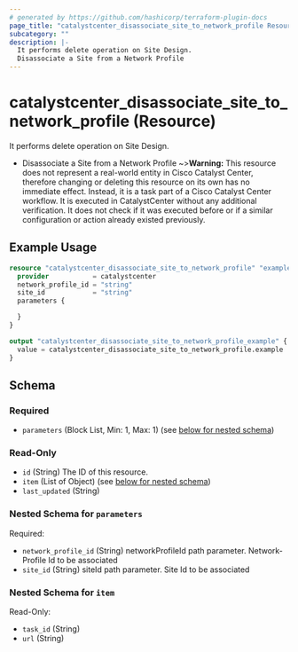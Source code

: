 ```yaml
---
# generated by https://github.com/hashicorp/terraform-plugin-docs
page_title: "catalystcenter_disassociate_site_to_network_profile Resource - terraform-provider-catalystcenter"
subcategory: ""
description: |-
  It performs delete operation on Site Design.
  Disassociate a Site from a Network Profile
---
```


# catalystcenter_disassociate_site_to_network_profile (Resource)

It performs delete operation on Site Design.

- Disassociate a Site from a Network Profile
~>**Warning:**
This resource does not represent a real-world entity in Cisco Catalyst Center, therefore changing or deleting this resource on its own has no immediate effect.
Instead, it is a task part of a Cisco Catalyst Center workflow. It is executed in CatalystCenter without any additional verification. It does not check if it was executed before or if a similar configuration or action already existed previously.

## Example Usage

```terraform
resource "catalystcenter_disassociate_site_to_network_profile" "example" {
  provider           = catalystcenter
  network_profile_id = "string"
  site_id            = "string"
  parameters {

  }
}

output "catalystcenter_disassociate_site_to_network_profile_example" {
  value = catalystcenter_disassociate_site_to_network_profile.example
}
```

<!-- schema generated by tfplugindocs -->
## Schema

### Required

- `parameters` (Block List, Min: 1, Max: 1) (see [below for nested schema](#nestedblock--parameters))

### Read-Only

- `id` (String) The ID of this resource.
- `item` (List of Object) (see [below for nested schema](#nestedatt--item))
- `last_updated` (String)

<a id="nestedblock--parameters"></a>
### Nested Schema for `parameters`

Required:

- `network_profile_id` (String) networkProfileId path parameter. Network-Profile Id to be associated
- `site_id` (String) siteId path parameter. Site Id to be associated


<a id="nestedatt--item"></a>
### Nested Schema for `item`

Read-Only:

- `task_id` (String)
- `url` (String)
